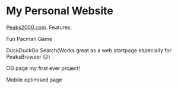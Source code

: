 <h1>My Personal Website</h1>

[Peaks2000.com](https://peaks2000.com/).
Features:


Fun Pacman Game 

DuckDuckGo Search(Works great as a web startpage especially for PeaksBrowser 😉)

OG page my first ever project!

Mobile optimised page 
